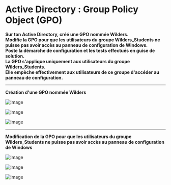 # Active Directory : Group Policy Object (GPO)

**Sur ton Active Directory, créé une GPO nommée Wilders.   
Modifie la GPO pour que les utilisateurs du groupe Wilders_Students ne puisse pas avoir accès au panneau de configuration de Windows.    
Poste la démarche de configuration et les tests effectués en guise de solution.   
La GPO s'applique uniquement aux utilisateurs du groupe Wilders_Students.   
Elle empèche effectivement aux utilisateurs de ce groupe d'accéder au panneau de configuration.**   

____

**Création d'une GPO nommée Wilders**

![image](https://github.com/techerbeatrice/Active_Directory_GPO/assets/138071140/4c3380b9-4040-4407-818d-8420429e0796)

![image](https://github.com/techerbeatrice/Active_Directory_GPO/assets/138071140/3d1f1e06-6c20-4393-a590-8269eb7bc7fd)

![image](https://github.com/techerbeatrice/Active_Directory_GPO/assets/138071140/f98c05d4-e75e-42f2-8a40-b06f0b1ebbc3)
_______________

**Modification de la GPO pour que les utilisateurs du groupe Wilders_Students ne puisse pas avoir accès au panneau de configuration de Windows**

![image](https://github.com/techerbeatrice/Active_Directory_GPO/assets/138071140/a8109aa7-7493-42f5-9743-ecc80d91e1d2)

![image](https://github.com/techerbeatrice/Active_Directory_GPO/assets/138071140/03754bf3-b595-4a31-adbc-acdea2d073de)

![image](https://github.com/techerbeatrice/Active_Directory_GPO/assets/138071140/a9de3695-16e6-42ec-89e0-597eb8780e59)

